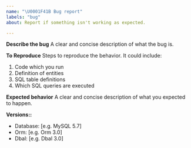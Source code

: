 ```yaml
---
name: "\U0001F41B Bug report"
labels: "bug"
about: Report if something isn't working as expected.

---
```


**Describe the bug**
A clear and concise description of what the bug is.

**To Reproduce**
Steps to reproduce the behavior. It could include:
1. Code which you run
2. Definition of entities
3. SQL table definitions
4. Which SQL queries are executed

**Expected behavior**
A clear and concise description of what you expected to happen.

**Versions::**
 - Database: [e.g. MySQL 5.7]
 - Orm: [e.g. Orm 3.0]
 - Dbal: [e.g. Dbal 3.0]
